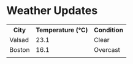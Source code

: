 # Weather Updates

<!-- WEATHER-UPDATE-START -->
<table><tr><th>City</th><th>Temperature (°C)</th><th>Condition</th></tr><tr><td>Valsad</td><td>23.1</td><td>Clear</td></tr><tr><td>Boston</td><td>16.1</td><td>Overcast</td></tr><tr><td></td><td></td><td></td></tr></table>
<!-- WEATHER-UPDATE-END -->
